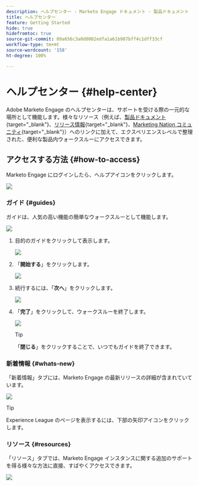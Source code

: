 ```yaml
---
description: ヘルプセンター - Marketo Engage ドキュメント - 製品ドキュメント
title: ヘルプセンター
feature: Getting Started
hide: true
hidefromtoc: true
source-git-commit: 09a656c3a0d0002edfa1a61b987bff4c1dff33cf
workflow-type: tm+mt
source-wordcount: '158'
ht-degree: 100%

---
```


# ヘルプセンター {#help-center}

Adobe Marketo Engage のヘルプセンターは、サポートを受ける際の一元的な場所として機能します。様々なリソース（例えば、[製品ドキュメント](/help/marketo/home.md){target="_blank"}、[リリース情報](/help/marketo/release-notes/current.md){target="_blank"}、[Marketing Nation コミュニティ](https://nation.marketo.com/){target="_blank"}）へのリンクに加えて、エクスペリエンスレベルで整理された、便利な製品内ウォークスルーにアクセスできます。

## アクセスする方法 {#how-to-access}

Marketo Engage にログインしたら、ヘルプアイコンをクリックします。

![](assets/help-center-1.png)

### ガイド {#guides}

ガイドは、人気の高い機能の簡単なウォークスルーとして機能します。

![](assets/help-center-2.png)

1. 目的のガイドをクリックして表示します。

   ![](assets/help-center-3.png)

1. 「**開始する**」をクリックします。

   ![](assets/help-center-4.png)

1. 続行するには、「**次へ**」をクリックします。

   ![](assets/help-center-5.png)

1. 「**完了**」をクリックして、ウォークスルーを終了します。

   ![](assets/help-center-6.png)

   >[!TIP]
   >
   >「**閉じる**」をクリックすることで、いつでもガイドを終了できます。

### 新着情報 {#whats-new}

「新着情報」タブには、Marketo Engage の最新リリースの詳細が含まれていています。

![](assets/help-center-7.png)

>[!TIP]
>
>Experience League のページを表示するには、下部の矢印アイコンをクリックします。

### リソース {#resources}

「リソース」タブでは、Marketo Engage インスタンスに関する追加のサポートを得る様々な方法に直接、すばやくアクセスできます。

![](assets/help-center-8.png)
